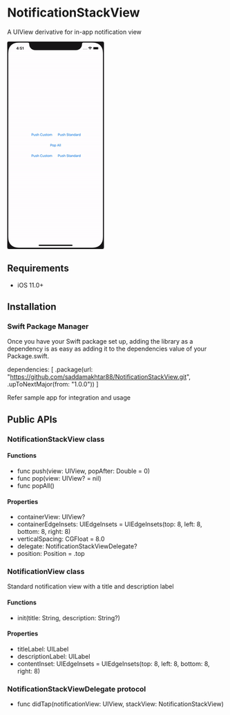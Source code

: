 # NotificationStackView

A UIView derivative for in-app notification view

![](sample.gif)

## Requirements
- iOS 11.0+

## Installation

### Swift Package Manager

Once you have your Swift package set up, adding the library as a dependency is as easy as adding it to the dependencies value of your Package.swift.

dependencies: [
    .package(url: "https://github.com/saddamakhtar88/NotificationStackView.git", .upToNextMajor(from: "1.0.0"))
]

Refer sample app for integration and usage

## Public APIs

### NotificationStackView class

#### Functions 
- func push(view: UIView, popAfter: Double = 0)
- func pop(view: UIView? = nil)
- func popAll()

#### Properties
- containerView: UIView?
- containerEdgeInsets: UIEdgeInsets = UIEdgeInsets(top: 8, left: 8, bottom: 8, right: 8)
- verticalSpacing: CGFloat = 8.0
- delegate: NotificationStackViewDelegate?
- position: Position = .top

### NotificationView class

Standard notification view with a title and description label

#### Functions 
- init(title: String, description: String?)

#### Properties
- titleLabel: UILabel
- descriptionLabel: UILabel
- contentInset: UIEdgeInsets = UIEdgeInsets(top: 8, left: 8, bottom: 8, right: 8)

### NotificationStackViewDelegate protocol
- func didTap(notificationView: UIView, stackView: NotificationStackView)
